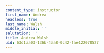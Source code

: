 ```yaml
---
content_type: instructor
first_name: Andrea
headless: true
last_name: Walsh
middle_initial: ''
salutation: ''
title: Andrea Walsh
uid: 63d1aa03-136b-4aa8-0c42-fae122078527
---
```

